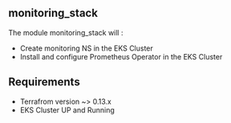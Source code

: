 ## monitoring_stack

The module monitoring_stack will :

* Create monitoring NS in the EKS Cluster
* Install and configure Prometheus Operator in the EKS Cluster

## Requirements

* Terrafrom version ~> 0.13.x
* EKS Cluster UP and Running
